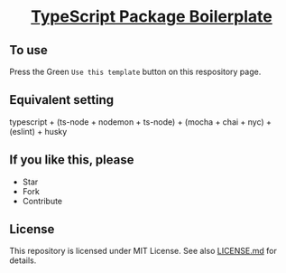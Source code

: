 # <p align="center">[TypeScript Package Boilerplate](https://github.com/poyea/typescript-package-boilerplate/)

## To use
Press the Green `Use this template` button on this respository page.

## Equivalent setting
typescript + (ts-node + nodemon + ts-node) + (mocha + chai + nyc) + (eslint) + husky

## If you like this, please
* Star
* Fork
* Contribute

## License
This repository is licensed under MIT License. See also [LICENSE.md](LICENSE.md) for details.
